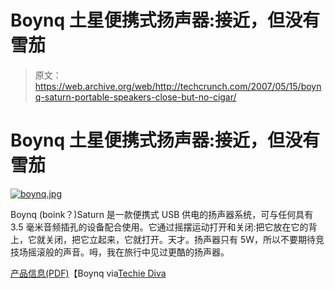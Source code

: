 # Boynq 土星便携式扬声器:接近，但没有雪茄

> 原文：<https://web.archive.org/web/http://techcrunch.com/2007/05/15/boynq-saturn-portable-speakers-close-but-no-cigar/>

# Boynq 土星便携式扬声器:接近，但没有雪茄

[![boynq.jpg](img/1a6bd80210e95a493aca068a730456b1.png)](https://web.archive.org/web/20210305022113/https://beta.techcrunch.com/wp-content/uploads/2007/05/boynq.jpg "boynq.jpg")

Boynq (boink？)Saturn 是一款便携式 USB 供电的扬声器系统，可与任何具有 3.5 毫米音频插孔的设备配合使用。它通过摇摆运动打开和关闭:把它放在它的背上，它就关闭，把它立起来，它就打开。天才。扬声器只有 5W，所以不要期待竞技场摇滚般的声音。呣，我在旅行中见过更酷的扬声器。

[产品信息(PDF)](https://web.archive.org/web/20210305022113/https://beta.techcrunch.com/wp-content/uploads/2007/05/details_boynq_saturn_fire.pdf)【Boynq via[Techie Diva](https://web.archive.org/web/20210305022113/http://www.techiediva.com/weblog/2007/05/saturn_speakers.html)